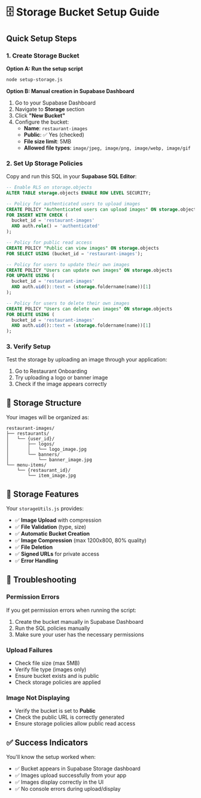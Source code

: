 # 🗄️ Storage Bucket Setup Guide

## Quick Setup Steps

### 1. Create Storage Bucket

**Option A: Run the setup script**
```bash
node setup-storage.js
```

**Option B: Manual creation in Supabase Dashboard**
1. Go to your Supabase Dashboard
2. Navigate to **Storage** section
3. Click **"New Bucket"**
4. Configure the bucket:
   - **Name**: `restaurant-images`
   - **Public**: ✅ Yes (checked)
   - **File size limit**: 5MB
   - **Allowed file types**: `image/jpeg, image/png, image/webp, image/gif`

### 2. Set Up Storage Policies

Copy and run this SQL in your **Supabase SQL Editor**:

```sql
-- Enable RLS on storage.objects
ALTER TABLE storage.objects ENABLE ROW LEVEL SECURITY;

-- Policy for authenticated users to upload images
CREATE POLICY "Authenticated users can upload images" ON storage.objects
FOR INSERT WITH CHECK (
  bucket_id = 'restaurant-images' 
  AND auth.role() = 'authenticated'
);

-- Policy for public read access
CREATE POLICY "Public can view images" ON storage.objects
FOR SELECT USING (bucket_id = 'restaurant-images');

-- Policy for users to update their own images
CREATE POLICY "Users can update own images" ON storage.objects
FOR UPDATE USING (
  bucket_id = 'restaurant-images' 
  AND auth.uid()::text = (storage.foldername(name))[1]
);

-- Policy for users to delete their own images
CREATE POLICY "Users can delete own images" ON storage.objects
FOR DELETE USING (
  bucket_id = 'restaurant-images' 
  AND auth.uid()::text = (storage.foldername(name))[1]
);
```

### 3. Verify Setup

Test the storage by uploading an image through your application:

1. Go to Restaurant Onboarding
2. Try uploading a logo or banner image
3. Check if the image appears correctly

## 📁 Storage Structure

Your images will be organized as:
```
restaurant-images/
├── restaurants/
│   └── {user_id}/
│       ├── logos/
│       │   └── logo_image.jpg
│       └── banners/
│           └── banner_image.jpg
└── menu-items/
    └── {restaurant_id}/
        └── item_image.jpg
```

## 🔧 Storage Features

Your `storageUtils.js` provides:

- ✅ **Image Upload** with compression
- ✅ **File Validation** (type, size)
- ✅ **Automatic Bucket Creation**
- ✅ **Image Compression** (max 1200x800, 80% quality)
- ✅ **File Deletion**
- ✅ **Signed URLs** for private access
- ✅ **Error Handling**

## 🚨 Troubleshooting

### Permission Errors
If you get permission errors when running the script:
1. Create the bucket manually in Supabase Dashboard
2. Run the SQL policies manually
3. Make sure your user has the necessary permissions

### Upload Failures
- Check file size (max 5MB)
- Verify file type (images only)
- Ensure bucket exists and is public
- Check storage policies are applied

### Image Not Displaying
- Verify the bucket is set to **Public**
- Check the public URL is correctly generated
- Ensure storage policies allow public read access

## ✅ Success Indicators

You'll know the setup worked when:
- ✅ Bucket appears in Supabase Storage dashboard
- ✅ Images upload successfully from your app
- ✅ Images display correctly in the UI
- ✅ No console errors during upload/display
